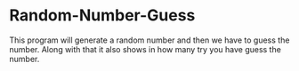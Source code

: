 # Random-Number-Guess
This program will generate a random number and then we have to guess the number.
Along with that it also shows in how many try you have guess the number.
